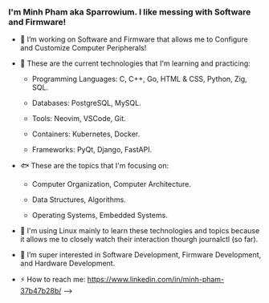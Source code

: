 ### I'm Minh Pham aka Sparrowium. I like messing with Software and Firmware!

- 🌊 I’m working on Software and Firmware that allows me to Configure and Customize Computer Peripherals!
- 🐳 These are the current technologies that I'm learning and practicing:

     - Programming Languages: C, C++, Go, HTML & CSS, Python, Zig, SQL.

     - Databases: PostgreSQL, MySQL.
  
     - Tools: Neovim, VSCode, Git.
  
     - Containers: Kubernetes, Docker.
  
     - Frameworks: PyQt, Django, FastAPI.

- 🐟 These are the topics that I'm focusing on:

     - Computer Organization, Computer Architecture.
 
     - Data Structures, Algorithms.
 
     - Operating Systems, Embedded Systems.

- 🐙 I'm using Linux mainly to learn these technologies and topics because it allows me to closely watch their interaction thourgh journalctl (so far).
- 🐢 I’m super interested in Software Development, Firmware Development, and Hardware Development. 
- ⚡ How to reach me: https://www.linkedin.com/in/minh-pham-37b47b28b/
-->
 
